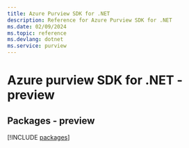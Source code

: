 ```yaml
---
title: Azure Purview SDK for .NET
description: Reference for Azure Purview SDK for .NET
ms.date: 02/09/2024
ms.topic: reference
ms.devlang: dotnet
ms.service: purview
---
```

# Azure purview SDK for .NET - preview
## Packages - preview
[!INCLUDE [packages](purview-index.md)]